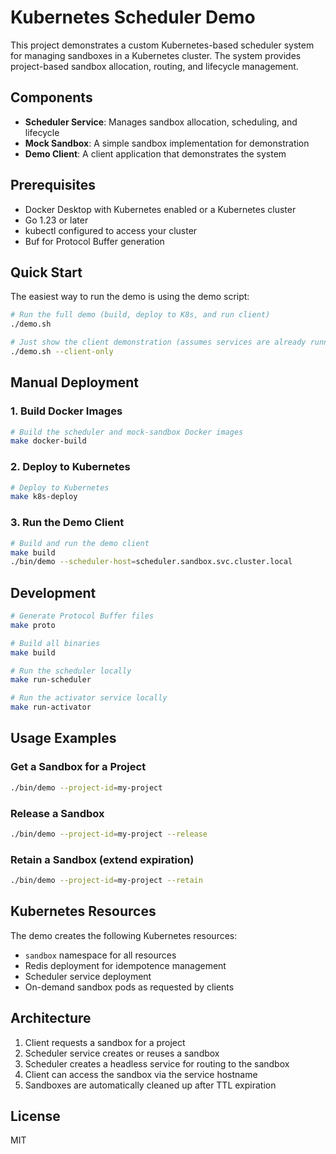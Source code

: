 # Kubernetes Scheduler Demo

This project demonstrates a custom Kubernetes-based scheduler system for managing sandboxes in a Kubernetes cluster. The system provides project-based sandbox allocation, routing, and lifecycle management.

## Components

- **Scheduler Service**: Manages sandbox allocation, scheduling, and lifecycle
- **Mock Sandbox**: A simple sandbox implementation for demonstration
- **Demo Client**: A client application that demonstrates the system

## Prerequisites

- Docker Desktop with Kubernetes enabled or a Kubernetes cluster
- Go 1.23 or later
- kubectl configured to access your cluster
- Buf for Protocol Buffer generation

## Quick Start

The easiest way to run the demo is using the demo script:

```bash
# Run the full demo (build, deploy to K8s, and run client)
./demo.sh

# Just show the client demonstration (assumes services are already running)
./demo.sh --client-only
```

## Manual Deployment

### 1. Build Docker Images

```bash
# Build the scheduler and mock-sandbox Docker images
make docker-build
```

### 2. Deploy to Kubernetes

```bash
# Deploy to Kubernetes
make k8s-deploy
```

### 3. Run the Demo Client

```bash
# Build and run the demo client
make build
./bin/demo --scheduler-host=scheduler.sandbox.svc.cluster.local
```

## Development

```bash
# Generate Protocol Buffer files
make proto

# Build all binaries
make build

# Run the scheduler locally
make run-scheduler

# Run the activator service locally
make run-activator
```

## Usage Examples

### Get a Sandbox for a Project

```bash
./bin/demo --project-id=my-project
```

### Release a Sandbox

```bash
./bin/demo --project-id=my-project --release
```

### Retain a Sandbox (extend expiration)

```bash
./bin/demo --project-id=my-project --retain
```

## Kubernetes Resources

The demo creates the following Kubernetes resources:

- `sandbox` namespace for all resources
- Redis deployment for idempotence management
- Scheduler service deployment
- On-demand sandbox pods as requested by clients

## Architecture

1. Client requests a sandbox for a project
2. Scheduler service creates or reuses a sandbox
3. Scheduler creates a headless service for routing to the sandbox
4. Client can access the sandbox via the service hostname
5. Sandboxes are automatically cleaned up after TTL expiration

## License

MIT 